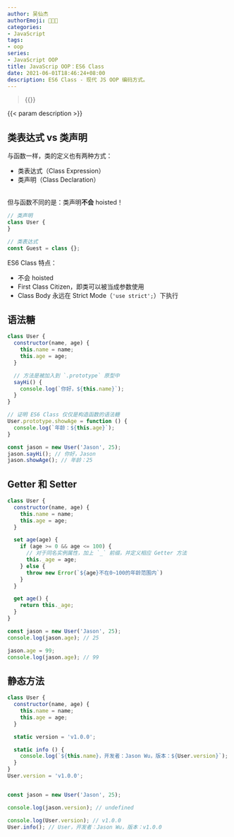 ```yaml
---
author: 吴仙杰
authorEmoji: 🧑🏻‍💻
categories:
- JavaScript
tags:
- oop
series:
- JavaScript OOP
title: JavaScrip OOP：ES6 Class
date: 2021-06-01T18:46:24+08:00
description: ES6 Class - 现代 JS OOP 编码方式。
---
```


> {{<reprint>}}

{{< param description >}}

## 类表达式 vs 类声明

与函数一样，类的定义也有两种方式：

- 类表达式（Class Expression）
- 类声明（Class Declaration）
  
<br>但与函数不同的是：类声明**不会** hoisted！

```js
// 类声明
class User {
}

// 类表达式
const Guest = class {};
```

ES6 Class 特点：

- 不会 hoisted
- First Class Citizen，即类可以被当成参数使用
- Class Body 永远在 Strict Mode（`'use strict';`）下执行

## 语法糖

```js
class User {
  constructor(name, age) {
    this.name = name;
    this.age = age;
  }

  // 方法是被加入到 `.prototype` 原型中
  sayHi() {
    console.log(`你好，${this.name}`);
  }
}

// 证明 ES6 Class 仅仅是构造函数的语法糖
User.prototype.showAge = function () {
  console.log(`年龄：${this.age}`);
}

const jason = new User('Jason', 25);
jason.sayHi(); // 你好，Jason
jason.showAge(); // 年龄：25
```

## Getter 和 Setter

```js
class User {
  constructor(name, age) {
    this.name = name;
    this.age = age;
  }

  set age(age) {
    if (age >= 0 && age <= 100) {
      // 对于同名实例属性，加上 `_` 前缀，并定义相应 Getter 方法
      this._age = age;
    } else {
      throw new Error(`${age}不在0~100的年龄范围内`)
    }
  }

  get age() {
    return this._age;
  }
}

const jason = new User('Jason', 25);
console.log(jason.age); // 25

jason.age = 99;
console.log(jason.age); // 99
```

## 静态方法

```js
class User {
  constructor(name, age) {
    this.name = name;
    this.age = age;
  }

  static version = 'v1.0.0';

  static info () {
    console.log(`${this.name}，开发者：Jason Wu，版本：${User.version}`);
  }
}
User.version = 'v1.0.0';


const jason = new User('Jason', 25);

console.log(jason.version); // undefined

console.log(User.version); // v1.0.0
User.info(); // User，开发者：Jason Wu，版本：v1.0.0
```
